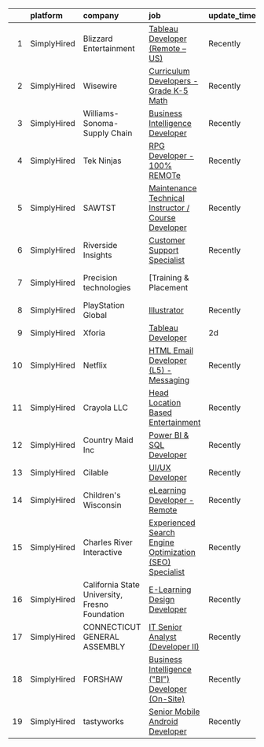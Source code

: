 

|    | platform    | company                                        | job                                                                                                                                                                       | update_time   | location         |
|---:|:------------|:-----------------------------------------------|:--------------------------------------------------------------------------------------------------------------------------------------------------------------------------|:--------------|:-----------------|
|  1 | SimplyHired | Blizzard Entertainment                         | [Tableau Developer (Remote – US)](https://www.simplyhired.com/job/31wXNnDLl9d26_yS5SsrUVeEUcBZb-rQsZLcxoCElNK5oefNxOBx2g?q=interactive+developer)                         | Recently      | Santa Monica, CA |
|  2 | SimplyHired | Wisewire                                       | [Curriculum Developers - Grade K-5 Math](https://www.simplyhired.com/job/o3Dvfmu9F4tfSIkE69AhpvwU2YF80eLGQZ46n7tpRrYQWocy6gHCRw?q=interactive+developer)                  | Recently      | Remote           |
|  3 | SimplyHired | Williams-Sonoma-Supply Chain                   | [Business Intelligence Developer](https://www.simplyhired.com/job/DOVrNdSlXpxMLIOMaFU1urU270XPD1XK-hW-H29mE6_ao4t7523Owg?q=interactive+developer)                         | Recently      | Olive Branch, MS |
|  4 | SimplyHired | Tek Ninjas                                     | [RPG Developer - 100% REMOTe](https://www.simplyhired.com/job/qWfML0htHnP8YoGWzPE5TY65QnB29855ntsuGRPqEZpMVboenbkRoA?q=interactive+developer)                             | Recently      | Omaha, NE        |
|  5 | SimplyHired | SAWTST                                         | [Maintenance Technical Instructor / Course Developer](https://www.simplyhired.com/job/wpUKxfzg5oPW3Mii0FsnUzKwedBuTwcxb_3xNY6KDgDa6KOzaalSiw?q=interactive+developer)     | Recently      | Fort Irwin, CA   |
|  6 | SimplyHired | Riverside Insights                             | [Customer Support Specialist](https://www.simplyhired.com/job/VMEQKm2-m5QI6qb7PbIc-EiqsCm8e3U85PgQN_M-poznJRoYtY7joQ?q=interactive+developer)                             | Recently      | Remote           |
|  7 | SimplyHired | Precision technologies                         | [Training & Placement || UX Designer](https://www.simplyhired.com/job/1MuyoC4SZTp_6KpG_7wAUstfqdf5fuX8_5hajrF3Lm-2kP5nR0pHcQ?q=interactive+developer)                     | 4d            | Remote           |
|  8 | SimplyHired | PlayStation Global                             | [Illustrator](https://www.simplyhired.com/job/Rocp2X8YaLsFNFF3dj2VxnmCmGBUBts7OoxEy4Vxk9u-0kLUmOet-Q?q=interactive+developer)                                             | Recently      | Seattle, WA      |
|  9 | SimplyHired | Xforia                                         | [Tableau Developer](https://www.simplyhired.com/job/3LgbjWB1OvprxckPPbZfuOdTC2XRAIojUA9WWJxyviiviGTcFSSnsg?q=interactive+developer)                                       | 2d            | Remote           |
| 10 | SimplyHired | Netflix                                        | [HTML Email Developer (L5) - Messaging](https://www.simplyhired.com/job/1bXVxt5BiO0MD0IViaSIetDkT_fhFoZwnqAbC8nd3-MrVMl4GV84Zg?q=interactive+developer)                   | Recently      | Remote           |
| 11 | SimplyHired | Crayola LLC                                    | [Head Location Based Entertainment](https://www.simplyhired.com/job/8UnQbVesvHd0KS1kxHaKpRSyScyVXYycw1aSFRBIglyRyVbjUvvQ0A?q=interactive+developer)                       | Recently      | Easton, PA       |
| 12 | SimplyHired | Country Maid Inc                               | [Power BI & SQL Developer](https://www.simplyhired.com/job/tFoJLQBqvVyxrJXT-qJUE3b89cdzPvtQkKXolHRXjr-gN9F4maEvrg?q=interactive+developer)                                | Recently      | West Bend, IA    |
| 13 | SimplyHired | Cilable                                        | [UI/UX Developer](https://www.simplyhired.com/job/9E-geco5G7VranxuBsWivbrdZTcZpWjiTxIQHJgRk6pI4bbneSAOEg?q=interactive+developer)                                         | Recently      | Des Moines, IA   |
| 14 | SimplyHired | Children's Wisconsin                           | [eLearning Developer - Remote](https://www.simplyhired.com/job/FOoIS8UbrNU6cs7LvTQkD5PYSfEmF9D1oFxF1esBHUF_sG18-MRavw?q=interactive+developer)                            | Recently      | Milwaukee, WI    |
| 15 | SimplyHired | Charles River Interactive                      | [Experienced Search Engine Optimization (SEO) Specialist](https://www.simplyhired.com/job/2P3IU5TZjibQyfY2M80rvV0vZpN6FS3gLWXNp-1ECa9hx2FpJRWJ6g?q=interactive+developer) | Recently      | Lowell, MA       |
| 16 | SimplyHired | California State University, Fresno Foundation | [E-Learning Design Developer](https://www.simplyhired.com/job/gIB6pHo13oezwawFLqndIPpOGn_hDmoWCrqZ7K3HGgUXJsmuvlqluw?q=interactive+developer)                             | Recently      | Fresno, CA       |
| 17 | SimplyHired | CONNECTICUT GENERAL ASSEMBLY                   | [IT Senior Analyst (Developer II)](https://www.simplyhired.com/job/2PRXP1yxUSbWVQbVJ2ZOE1rOb8x-g1wQ4xbBvhIxcWFvs6lS_tuwrA?q=interactive+developer)                        | Recently      | Hartford, CT     |
| 18 | SimplyHired | FORSHAW                                        | [Business Intelligence ("BI") Developer (On-Site)](https://www.simplyhired.com/job/ohUlrJsZPUnnwVR8SbCYl-SFBzuej0VnYDmYpJA-eLV_RSr8WxN2pA?q=interactive+developer)        | Recently      | Charlotte, NC    |
| 19 | SimplyHired | tastyworks                                     | [Senior Mobile Android Developer](https://www.simplyhired.com/job/7mEPsD8af9lElJvB2UaaNxOCTxaPT2fBpHqzqqB5SA4ZAKpO5L7niw?q=interactive+developer)                         | Recently      | Chicago, IL      |